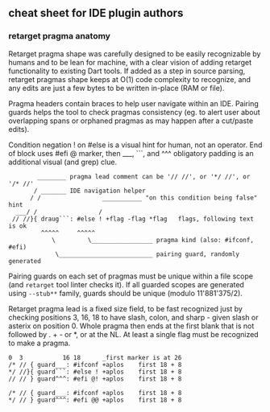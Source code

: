 
## cheat sheet for IDE plugin authors

### retarget pragma anatomy

Retarget pragma shape was carefully designed to be easily recognizable by
humans and to be lean for machine, with a clear vision of adding retarget
functionality to existing Dart tools. If added as a step in source parsing,
retarget pragmas shape keeps at O(1) code complexity to recognize,
and any edits are just a few bytes to be written in-place (RAM or file).

Pragma headers contain braces to help user navigate within an IDE.  Pairing
guards helps the tool to check pragmas consistency (eg. to alert user about
overlapping spans or orphaned pragmas as may happen after a cut/paste edits).

Condition negation ! on #else is a visual hint for human, not an operator.
End of block uses #efi @ marker, then ___, ```, and ^^^ obligatory padding
is an additional visual (and grep) clue.

```
        ________ pragma lead comment can be '// //', or '*/ //', or '/* //'
       / _______ IDE navigation helper
      / /                 ___________ "on this condition being false" hint
  ___/ /                 /
 // //}{ draug```: #else ! +flag -flag *flag   flags, following text is ok
         ^^^^^     ^^^^^
            \         \_________________ pragma kind (also: #ifconf, #efi)
             \__________________________ pairing guard, randomly generated
```

Pairing guards on each set of pragmas must be unique within a file scope
(and `retarget` tool linter checks it). If all guarded scopes are generated
using `--stub**` family, guards should be unique (modulo 11'881'375/2).

Retarget pragma lead is a fixed size field, to be fast recognized
just by checking positions 3, 16, 18 to have slash, colon, and sharp -
given slash or asterix on position 0. Whole pragma then ends at the
first blank that is not followed by . + - or *, or at the NL.
At least a single flag must be recognized to make a pragma.

```
0  3           16 18      _first marker is at 26
/* // { guard___: #ifconf +aplos    first 18 + 8
*/ //}{ guard```: #else ! +aplos    first 18 + 8
// // } guard^^^: #efi @! +aplos    first 18 + 8

/* // { guard___: #ifconf +aplos    first 18 + 8
*/ // } guard^^^: #efi @@ +aplos    first 18 + 8
```
